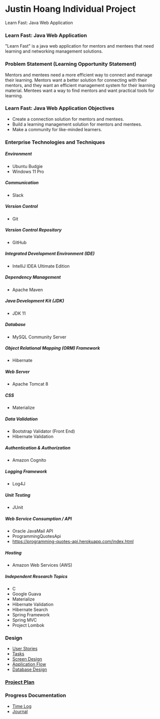 # Justin Hoang Individual Project
Learn Fast: Java Web Application

### Learn Fast: Java Web Application
"Learn Fast" is a java web application for mentors and mentees that need learning and networking management solutions.

### Problem Statement (Learning Opportunity Statement)
Mentors and mentees need a more efficient way to connect and manage their learning. Mentors want a better solution for connecting with their mentors, and they want an efficient management system for their learning material. Mentees want a way to find mentors and want practical tools for learning.

### Learn Fast: Java Web Application Objectives
* Create a connection solution for mentors and mentees.
* Build a learning management solution for mentors and mentees.
* Make a community for like-minded learners.

### Enterprise Technologies and Techniques

##### Environment
* Ubuntu Budgie
* Windows 11 Pro

##### Communication
* Slack 

##### Version Control
* Git

##### Version Control Repository
* GitHub

##### Integrated Development Environment (IDE)
* IntelliJ IDEA Ultimate Edition

##### Dependency Management
* Apache Maven

##### Java Development Kit (JDK)
* JDK 11

##### Database
* MySQL Community Server

##### Object Relational Mapping (ORM) Framework
* Hibernate

##### Web Server
* Apache Tomcat 8

##### CSS
* Materialize

##### Data Validation
* Bootstrap Validator (Front End)
* Hibernate Validation

##### Authentication & Authorization
* Amazon Cognito

##### Logging Framework
* Log4J

##### Unit Testing
* JUnit

##### Web Service Consumption / API
* Oracle JavaMail API
* ProgrammingQuotesApi
* https://programming-quotes-api.herokuapp.com/index.html

##### Hosting
* Amazon Web Services (AWS)

##### Independent Research Topics
* C
* Google Guava
* Materialize
* Hibernate Validation
* Hibernate Search
* Spring Framework
* Spring MVC
* Project Lombok

### Design

* [User Stories](design-documents/user-stories.md)
* [Tasks](design-documents/tasks.md)
* [Screen Design](design-documents/screen-designs.md)
* [Application Flow](design-documents/application-flow.md)
* [Database Design](design-documents/database-diagram.png)

### [Project Plan](project-plan.md)

### Progress Documentation

* [Time Log](time-log.md)
* [Journal](journal.md)